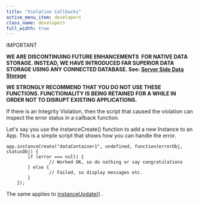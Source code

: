 ```yaml
---
title: "Violation Callbacks"
active_menu_item: developers
class_name: developers
full_width: true
---
```



IMPORTANT

**WE ARE DISCONTINUING FUTURE ENHANCEMENTS  FOR NATIVE DATA STORAGE. INSTEAD, WE HAVE INTRODUCED FAR SUPERIOR DATA STORAGE USING ANY CONNECTED DATABASE. See: [Server Side Data Storage](../../../../data-storage/server-side-data-storage/)**

**WE STRONGLY RECOMMEND THAT YOU DO NOT USE THESE FUNCTIONS. FUNCTIONALITY IS BEING RETAINED FOR A WHILE IN ORDER NOT TO DISRUPT EXISTING APPLICATIONS.**

If there is an Integrity Violation, then the script that caused the violation can inspect the error status in a callback function.

Let's say you use the instanceCreate() function to add a new Instance to an App. This is a simple script that shows how you can handle the error.

    app.instanceCreate("dataContainer1", undefined, function(errorObj, statusObj) {
            if (error === null) {
                    // Worked OK, so do nothing or say congratulations
            } else {
                    // Failed, so display messages etc.
            }
        });
   

The same applies to [instanceUpdate()](../../../../scripting-apis/client-api/instance-data-functions/instancesave) .

